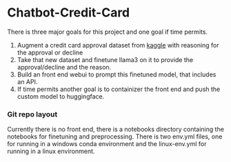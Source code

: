 # Chatbot-Credit-Card
There is three major goals for this project and one goal if time permits. 
1. Augment a credit card approval dataset from [kaggle](https://www.kaggle.com/datasets/rikdifos/credit-card-approval-prediction) with reasoning for the approval or decline
2. Take that new dataset and finetune llama3 on it to provide the approval/decline and the reason.
3. Build an front end webui to prompt this finetuned model, that includes an API.
4. If time permits another goal is to containizer the front end and push the custom model to huggingface.

### Git repo layout
Currently there is no front end, there is a notebooks directory containing the notebooks for finetuning and preprocessing. There is two env.yml files, one for running in a windows conda environment and the linux-env.yml for running in a linux environment.
